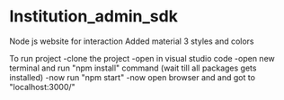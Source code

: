 # Institution_admin_sdk
Node js  website for interaction
Added material 3 styles and colors

To run project
-clone the project
-open in visual studio code
-open new terminal and run "npm install" command (wait till all packages gets installed)
-now run "npm start"
-now open browser and and got to "localhost:3000/"
